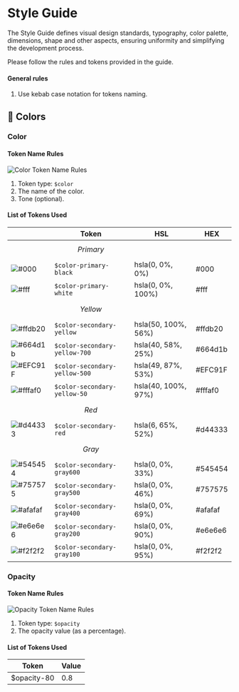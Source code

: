 # Style Guide
The Style Guide defines visual design standards, typography, color palette, dimensions, shape and other aspects, ensuring uniformity and simplifying the development process.

Please follow the rules and tokens provided in the guide.

#### General rules
1. Use kebab case notation for tokens naming.

## 🎨 Colors

### Color
#### Token Name Rules
![Color Token Name Rules](https://github.com/rolling-scopes/site/assets/124388500/a50b0a39-ba85-461d-8224-b198826b341f)

1. Token type: `$color`
2. The name of the color.
3. Tone (optional).

#### List of Tokens Used
|   | Token | HSL | HEX |
| ----------- | ----------- | ----------- | ----------- |
|  | $$Primary$$ |  |  |  |
| ![#000](https://github.com/rolling-scopes/site/assets/124388500/42e2ccc4-cc77-4549-a043-2cb588c5f5fe)     |   `$color-primary-black`        | hsla(0, 0%, 0%) |   #000   |
| ![#fff](https://github.com/rolling-scopes/site/assets/124388500/a42d5713-c3a0-442d-aa81-298c6ddad0ab)     |   `$color-primary-white`        | hsla(0, 0%, 100%) |   #fff   |
|  | $$Yellow$$  |  |  |  |
| ![#ffdb20](https://github.com/rolling-scopes/site/assets/124388500/fc22376d-b5fa-4d71-a102-6851cfe38985)  |   `$color-secondary-yellow`     | hsla(50, 100%, 56%) |   #ffdb20   |
| ![#664d1b](https://github.com/rolling-scopes/site/assets/124388500/9b0e3088-d2d2-44fa-9297-5393bff6ceb0)  |   `$color-secondary-yellow-700` | hsla(40, 58%, 25%) |   #664d1b   |
| ![#EFC91F](https://github.com/rolling-scopes/site/assets/124388500/9425b03d-a324-4f51-b991-5718a84d12dc)  |   `$color-secondary-yellow-500` | hsla(49, 87%, 53%) |   #EFC91F   |
| ![#fffaf0](https://github.com/rolling-scopes/site/assets/124388500/a7980450-bbe6-47c8-995f-b636512d47d0)  |   `$color-secondary-yellow-50`  | hsla(40, 100%, 97%) |   #fffaf0   |
|  | $$Red$$ |  |  |  |
| ![#d44333](https://github.com/rolling-scopes/site/assets/124388500/c7217997-b89e-4b3c-a735-ed16ee4c54cf)  |   `$color-secondary-red`        | hsla(6, 65%, 52%) |   #d44333   |
|  | $$Gray$$ |  |  |  |
| ![#545454](https://github.com/rolling-scopes/site/assets/124388500/4257488c-768d-40e6-9d23-8217c115d7fb)  |   `$color-secondary-gray600`    | hsla(0, 0%, 33%) |   #545454   |
| ![#757575](https://github.com/rolling-scopes/site/assets/124388500/841fd2e4-6299-46a0-b4b6-3bbaff0807a0)  |   `$color-secondary-gray500`    | hsla(0, 0%, 46%) |   #757575   |
| ![#afafaf](https://github.com/rolling-scopes/site/assets/124388500/cb8e635b-02f9-4f55-b18a-ea91fdbf3d1a)  |   `$color-secondary-gray400`    | hsla(0, 0%, 69%) |   #afafaf   |
| ![#e6e6e6](https://github.com/rolling-scopes/site/assets/124388500/04d8a0cb-c697-423a-b0a1-1f8e4d944790)  |   `$color-secondary-gray200`    | hsla(0, 0%, 90%) |   #e6e6e6   |
| ![#f2f2f2](https://github.com/rolling-scopes/site/assets/124388500/14be87e8-0015-44e2-9542-a2dcd4a47269)  |   `$color-secondary-gray100`    | hsla(0, 0%, 95%) |   #f2f2f2   |

### Opacity
#### Token Name Rules
![Opacity Token Name Rules]()

1. Token type: `$opacity`
2. The opacity value (as a percentage).

#### List of Tokens Used
| Token | Value |
| ----------- | ----------- |
| $opacity-80 | 0.8 |
